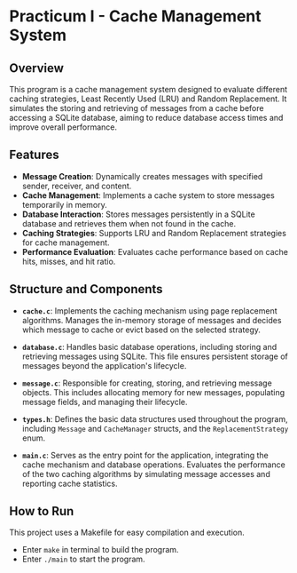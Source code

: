 # Practicum I - Cache Management System

## Overview

This program is a cache management system designed to evaluate different caching strategies, Least Recently Used (LRU) and Random Replacement. It simulates the storing and retrieving of messages from a cache before accessing a SQLite database, aiming to reduce database access times and improve overall performance.

## Features

- **Message Creation**: Dynamically creates messages with specified sender, receiver, and content.
- **Cache Management**: Implements a cache system to store messages temporarily in memory.
- **Database Interaction**: Stores messages persistently in a SQLite database and retrieves them when not found in the cache.
- **Caching Strategies**: Supports LRU and Random Replacement strategies for cache management.
- **Performance Evaluation**: Evaluates cache performance based on cache hits, misses, and hit ratio.

## Structure and Components

- **`cache.c`**: Implements the caching mechanism using page replacement algorithms. Manages the in-memory storage of messages and decides which message to cache or evict based on the selected strategy.

- **`database.c`**: Handles basic database operations, including storing and retrieving messages using SQLite. This file ensures persistent storage of messages beyond the application's lifecycle.

- **`message.c`**: Responsible for creating, storing, and retrieving message objects. This includes allocating memory for new messages, populating message fields, and managing their lifecycle.

- **`types.h`**: Defines the basic data structures used throughout the program, including `Message` and `CacheManager` structs, and the `ReplacementStrategy` enum.

- **`main.c`**: Serves as the entry point for the application, integrating the cache mechanism and database operations. Evaluates the performance of the two caching algorithms by simulating message accesses and reporting cache statistics.
## How to Run

This project uses a Makefile for easy compilation and execution.
- Enter `make` in terminal to build the program. 
- Enter `./main` to start the program.